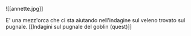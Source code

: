 ![[annette.jpg]]

E' una mezz'orca che ci sta aiutando nell'indagine sul veleno trovato sul pugnale.
[[Indagini sul pugnale del goblin (quest)]]
